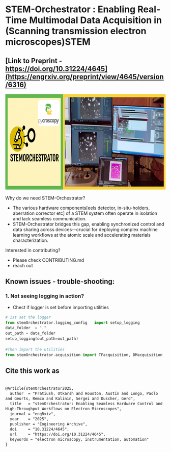 # STEM-Orchestrator : Enabling Real-Time Multimodal Data Acquisition in (Scanning transmission electron microscopes)STEM 

## [Link to Preprint - https://doi.org/10.31224/4645](https://engrxiv.org/preprint/view/4645/version/6316)

<img src="./assests/stemOrchestratorv2.png" width="1000" height="300" alt="STEM Orchestrator">

Why do we need STEM-Orchestrator?
- The various hardware components[eels detector, in-situ-holders, aberration corrector etc] of a STEM system often operate in isolation and lack seamless communication.
-  STEM-Orchestrator bridges this gap, enabling synchronized control and data sharing across devices—crucial for deploying complex machine learning workflows at the atomic scale and accelerating materials characterization.

Interested in contributing?
 - Please check CONTRIBUTING.md 
 - reach out


## Known issues - trouble-shooting:
### 1. Not seeing logging in action? 

- Chect if logger is set before importing utilities

 ```python
 # 1st set the logger
from stemOrchestrator.logging_config   import setup_logging
data_folder  = "."
out_path = data_folder
setup_logging(out_path=out_path) 

#Then import the utilities
from stemOrchestrator.acquisition import TFacquisition, DMacquisition

 ```


## Cite this work as
```

@Article{stemOrchestrator2025,
  author  = "Pratiush, Utkarsh and Houston, Austin and Longo, Paolo and Geurts, Remco and Kalinin, Sergei and Duscher, Gerd",
  title   = "stemOrchestrator: Enabling Seamless Hardware Control and High-Throughput Workflows on Electron Microscopes",
  journal = "engRxiv",
  year    = "2025",
  publisher = "Engineering Archive",
  doi     = "10.31224/4645",
  url     = "https://doi.org/10.31224/4645",
  keywords = "electron microscopy, instrumentation, automation"
}
```